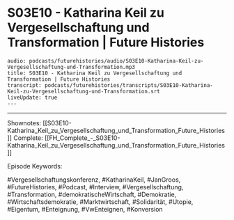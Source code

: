 # S03E10 - Katharina Keil zu Vergesellschaftung und Transformation | Future Histories

```audio-note
audio: podcasts/futurehistories/audio/S03E10-Katharina-Keil-zu-Vergesellschaftung-und-Transformation.mp3
title: S03E10 - Katharina Keil zu Vergesellschaftung und Transformation | Future Histories
transcript: podcasts/futurehistories/transcripts/S03E10-Katharina-Keil-zu-Vergesellschaftung-und-Transformation.srt
liveUpdate: true
---

```
---

Shownotes: [[S03E10-Katharina_Keil_zu_Vergesellschaftung_und_Transformation_Future_Histories]]
Complete: [[FH_Complete_-_S03E10-Katharina_Keil_zu_Vergesellschaftung_und_Transformation_Future_Histories]]

Episode Keywords:

#Vergesellschaftungskonferenz, #KatharinaKeil, #JanGroos, #FutureHistories, #Podcast, #Interview, #Vergesellschaftung, #Transformation, #demokratischeWirtschaft, #Demokratie, #Wirtschaftsdemokratie, #Marktwirtschaft, #Solidarität, #Utopie, #Eigentum, #Enteignung, #VwEnteignen, #Konversion
